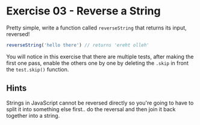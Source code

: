 # Exercise 03 - Reverse a String

Pretty simple, write a function called `reverseString` that returns its input, reversed!

```javascript
reverseString('hello there') // returns 'ereht olleh'
```

You will notice in this exercise that there are multiple tests, after making the first one pass, enable the others 
one by one by deleting the `.skip` in front the `test.skip()` function.

## Hints
Strings in JavaScript cannot be reversed directly so you're going to have to split it into something else first.. 
do the reversal and then join it back together into a string.
